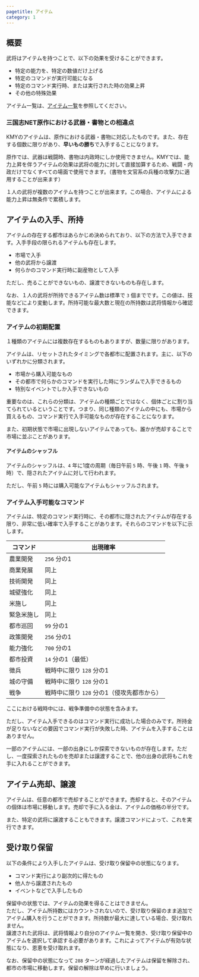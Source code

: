 ```yaml
---
pagetitle: アイテム
category: 1
---
```


## 概要

武将はアイテムを持つことで、以下の効果を受けることができます。

* 特定の能力を、特定の数値だけ上げる
* 特定のコマンドが実行可能になる
* 特定のコマンド実行時、または実行された時の効果上昇
* その他の特殊効果

アイテム一覧は、[アイテム一覧](bas-items.html)を参照してください。

### 三国志NET原作における武器・書物との相違点

KMYのアイテムは、原作における武器・書物に対応したものです。また、存在する個数に限りがあり、**早いもの勝ち**で入手することになります。

原作では、武器は戦闘時、書物は内政時にしか使用できません。KMYでは、能力上昇を伴うアイテムの効果は武将の能力に対して直接加算するため、戦闘・内政だけでなくすべての場面で使用できます。（書物を文官系の兵種の攻撃力に適用することが出来ます）

１人の武将が複数のアイテムを持つことが出来ます。この場合、アイテムによる能力上昇は無条件で累積します。

## アイテムの入手、所持

アイテムの存在する都市はあらかじめ決められており、以下の方法で入手できます。入手手段の限られるアイテムも存在します。

* 市場で入手
* 他の武将から譲渡
* 何らかのコマンド実行時に副産物として入手

ただし、売ることができないもの、譲渡できないものも存在します。

なお、１人の武将が所持できるアイテム数は標準で `3` 個までです。この値は、技能などにより変動します。所持可能な最大数と現在の所持数は武将情報から確認できます。

### アイテムの初期配置

１種類のアイテムには複数存在するものもありますが、数量に限りがあります。

アイテムは、リセットされたタイミングで各都市に配置されます。主に、以下のいずれかに分類されます。

* 市場から購入可能なもの
* その都市で何らかのコマンドを実行した時にランダムで入手できるもの
* 特別なイベントでしか入手できないもの

重要なのは、これらの分類は、アイテムの種類ごとではなく、個体ごとに割り当てられているということです。つまり、同じ種類のアイテムの中にも、市場から買えるもの、コマンド実行で入手可能なものが存在することになります。

また、初期状態で市場に出現しないアイテムであっても、誰かが売却することで市場に並ぶことがあります。

#### アイテムのシャッフル

アイテムのシャッフルは、`4` 年に1度の周期（毎日午前 `5` 時、午後 `1` 時、午後 `9` 時）で、隠されたアイテムに対して行われます。

ただし、午前 `5` 時には購入可能なアイテムもシャッフルされます。

### アイテム入手可能なコマンド

アイテムは、特定のコマンド実行時に、その都市に隠されたアイテムが存在する限り、非常に低い確率で入手することがあります。それらのコマンドを以下に示します。

| コマンド | 出現確率 |
| -- | -- |
| 農業開発 | `256` 分の1 |
| 商業発展 | 同上 |
| 技術開発 | 同上 |
| 城壁強化 | 同上 |
| 米施し | 同上 |
| 緊急米施し | 同上 |
| 都市巡回 | `99` 分の1 |
| 政策開発 | `256` 分の1 |
| 能力強化 | `700` 分の1 |
| 都市投資 | `14` 分の1（最低） |
| 徴兵 | 戦時中に限り `128` 分の1 |
| 城の守備 | 戦時中に限り `128` 分の1 |
| 戦争 | 戦時中に限り `128` 分の1（侵攻先都市から） |

ここにおける戦時中には、戦争準備中の状態を含みます。

ただし、アイテム入手できるのはコマンド実行に成功した場合のみです。所持金が足りないなどの要因でコマンド実行が失敗した時、アイテムを入手することはありません。

一部のアイテムには、一部の出身にしか探索できないものが存在します。ただし、一度探索されたものを売却または譲渡することで、他の出身の武将もこれを手に入れることができます。

## アイテム売却、譲渡

アイテムは、任意の都市で売却することができます。売却すると、そのアイテムの個体は市場に移動します。売却で手に入る金は、アイテムの価格の半分です。

また、特定の武将に譲渡することもできます。譲渡コマンドによって、これを実行できます。

## 受け取り保留

以下の条件により入手したアイテムは、受け取り保留中の状態になります。

* コマンド実行により副次的に得たもの
* 他人から譲渡されたもの
* イベントなどで入手したもの

保留中の状態では、アイテムの効果を得ることはできません。  
ただし、アイテム所持数にはカウントされないので、受け取り保留のまま追加でアイテム購入を行うことができます。所持数が最大に達している場合、受け取れません。  
譲渡された武将は、武将情報より自分のアイテム一覧を開き、受け取り保留中のアイテムを選択して承認する必要があります。これによってアイテムが有効な状態になり、恩恵を受け取れます。

なお、保留中の状態になって `288` ターンが経過したアイテムは保留を解除され、都市の市場に移動します。保留の解除は早めに行いましょう。
